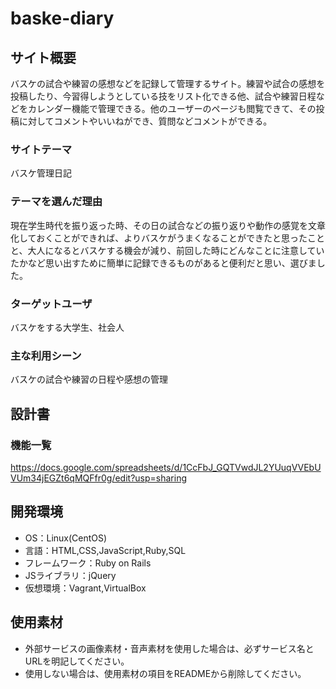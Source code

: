 # baske-diary

## サイト概要
バスケの試合や練習の感想などを記録して管理するサイト。練習や試合の感想を投稿したり、今習得しようとしている技をリスト化できる他、試合や練習日程などをカレンダー機能で管理できる。他のユーザーのページも閲覧できて、その投稿に対してコメントやいいねができ、質問などコメントができる。

### サイトテーマ
バスケ管理日記

### テーマを選んだ理由
現在学生時代を振り返った時、その日の試合などの振り返りや動作の感覚を文章化しておくことができれば、よりバスケがうまくなることができたと思ったことと、大人になるとバスケする機会が減り、前回した時にどんなことに注意していたかなど思い出すために簡単に記録できるものがあると便利だと思い、選びました。

### ターゲットユーザ
バスケをする大学生、社会人

### 主な利用シーン
バスケの試合や練習の日程や感想の管理

## 設計書

### 機能一覧
https://docs.google.com/spreadsheets/d/1CcFbJ_GQTVwdJL2YUuqVVEbUVUm34jEGZt6qMQFfr0g/edit?usp=sharing

## 開発環境
- OS：Linux(CentOS)
- 言語：HTML,CSS,JavaScript,Ruby,SQL
- フレームワーク：Ruby on Rails
- JSライブラリ：jQuery
- 仮想環境：Vagrant,VirtualBox

## 使用素材
- 外部サービスの画像素材・音声素材を使用した場合は、必ずサービス名とURLを明記してください。
- 使用しない場合は、使用素材の項目をREADMEから削除してください。

